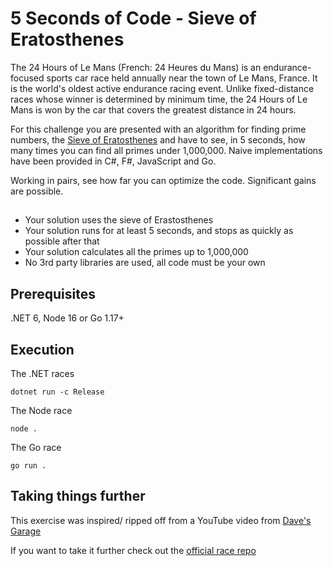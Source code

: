 # 5 Seconds of Code - Sieve of Eratosthenes

The 24 Hours of Le Mans (French: 24 Heures du Mans) is an endurance-focused sports car race held annually near the town of Le Mans, France. It is the world's oldest active endurance racing event. Unlike fixed-distance races whose winner is determined by minimum time, the 24 Hours of Le Mans is won by the car that covers the greatest distance in 24 hours.

For this challenge you are presented with an algorithm for finding prime numbers, the [Sieve of Eratosthenes](https://en.wikipedia.org/wiki/Sieve_of_Eratosthenes) and have to see, in 5 seconds, how many times you can find all primes under 1,000,000. Naive implementations have been provided in C#, F#, JavaScript and Go.

Working in pairs, see how far you can optimize the code. Significant gains are possible.

##

* Your solution uses the sieve of Erastosthenes
* Your solution runs for at least 5 seconds, and stops as quickly as possible after that
* Your solution calculates all the primes up to 1,000,000
* No 3rd party libraries are used, all code must be your own

## Prerequisites

.NET 6, Node 16 or Go 1.17+

## Execution

The .NET races

```
dotnet run -c Release
```

The Node race

```
node .
```

The Go race

```
go run .
```

## Taking things further

This exercise was inspired/ ripped off from a YouTube video from [Dave's Garage](https://www.youtube.com/watch?v=D3h62rgewZM)

If you want to take it further check out the [official race repo](https://github.com/PlummersSoftwareLLC/Primes)
